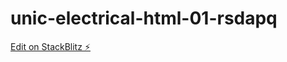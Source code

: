 # unic-electrical-html-01-rsdapq

[Edit on StackBlitz ⚡️](https://stackblitz.com/edit/unic-electrical-html-01-rsdapq)